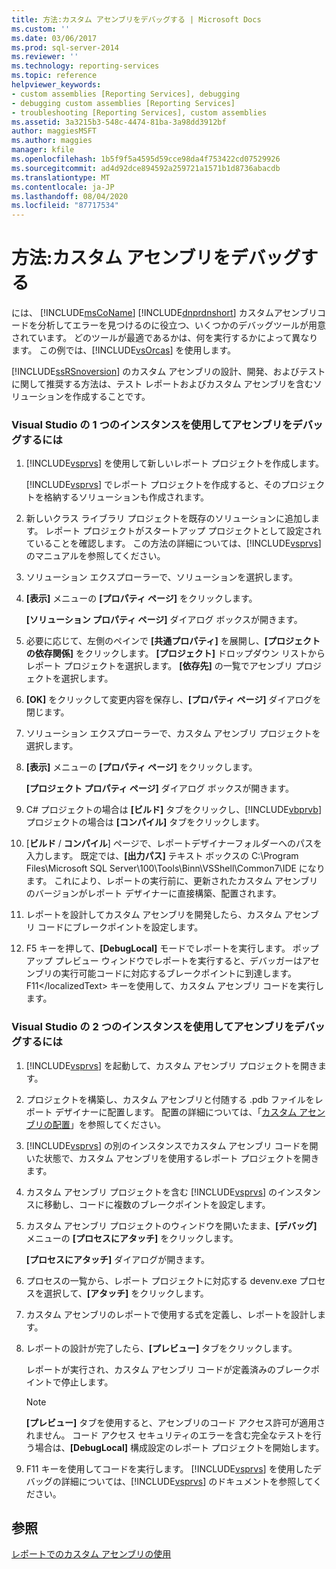 ```yaml
---
title: 方法:カスタム アセンブリをデバッグする | Microsoft Docs
ms.custom: ''
ms.date: 03/06/2017
ms.prod: sql-server-2014
ms.reviewer: ''
ms.technology: reporting-services
ms.topic: reference
helpviewer_keywords:
- custom assemblies [Reporting Services], debugging
- debugging custom assemblies [Reporting Services]
- troubleshooting [Reporting Services], custom assemblies
ms.assetid: 3a3215b3-548c-4474-81ba-3a98dd3912bf
author: maggiesMSFT
ms.author: maggies
manager: kfile
ms.openlocfilehash: 1b5f9f5a4595d59cce98da4f753422cd07529926
ms.sourcegitcommit: ad4d92dce894592a259721a1571b1d8736abacdb
ms.translationtype: MT
ms.contentlocale: ja-JP
ms.lasthandoff: 08/04/2020
ms.locfileid: "87717534"
---
```

# <a name="how-to-debug-custom-assemblies"></a>方法:カスタム アセンブリをデバッグする
  には、 [!INCLUDE[msCoName](../../includes/msconame-md.md)] [!INCLUDE[dnprdnshort](../../includes/dnprdnshort-md.md)] カスタムアセンブリコードを分析してエラーを見つけるのに役立つ、いくつかのデバッグツールが用意されています。 どのツールが最適であるかは、何を実行するかによって異なります。 この例では、[!INCLUDE[vsOrcas](../../includes/vsorcas-md.md)] を使用します。  
  
 [!INCLUDE[ssRSnoversion](../../includes/ssrsnoversion-md.md)] のカスタム アセンブリの設計、開発、およびテストに関して推奨する方法は、テスト レポートおよびカスタム アセンブリを含むソリューションを作成することです。  
  
### <a name="to-debug-assemblies-using-a-single-instance-of-visual-studio"></a>Visual Studio の 1 つのインスタンスを使用してアセンブリをデバッグするには  
  
1.  [!INCLUDE[vsprvs](../../includes/vsprvs-md.md)] を使用して新しいレポート プロジェクトを作成します。  
  
     [!INCLUDE[vsprvs](../../includes/vsprvs-md.md)] でレポート プロジェクトを作成すると、そのプロジェクトを格納するソリューションも作成されます。  
  
2.  新しいクラス ライブラリ プロジェクトを既存のソリューションに追加します。 レポート プロジェクトがスタートアップ プロジェクトとして設定されていることを確認します。 この方法の詳細については、[!INCLUDE[vsprvs](../../includes/vsprvs-md.md)] のマニュアルを参照してください。  
  
3.  ソリューション エクスプローラーで、ソリューションを選択します。  
  
4.  **[表示]** メニューの **[プロパティ ページ]** をクリックします。  
  
     **[ソリューション プロパティ ページ]** ダイアログ ボックスが開きます。  
  
5.  必要に応じて、左側のペインで **[共通プロパティ]** を展開し、**[プロジェクトの依存関係]** をクリックします。 **[プロジェクト]** ドロップダウン リストからレポート プロジェクトを選択します。 **[依存先]** の一覧でアセンブリ プロジェクトを選択します。  
  
6.  **[OK]** をクリックして変更内容を保存し、**[プロパティ ページ]** ダイアログを閉じます。  
  
7.  ソリューション エクスプローラーで、カスタム アセンブリ プロジェクトを選択します。  
  
8.  **[表示]** メニューの **[プロパティ ページ]** をクリックします。  
  
     **[プロジェクト プロパティ ページ]** ダイアログ ボックスが開きます。  
  
9. C# プロジェクトの場合は **[ビルド]** タブをクリックし、[!INCLUDE[vbprvb](../../includes/vbprvb-md.md)] プロジェクトの場合は **[コンパイル]** タブをクリックします。  
  
10. [**ビルド** / **コンパイル**] ページで、レポートデザイナーフォルダーへのパスを入力します。 既定では、**[出力パス]** テキスト ボックスの C:\Program Files\Microsoft SQL Server\100\Tools\Binn\VSShell\Common7\IDE になります。 これにより、レポートの実行前に、更新されたカスタム アセンブリのバージョンがレポート デザイナーに直接構築、配置されます。  
  
11. レポートを設計してカスタム アセンブリを開発したら、カスタム アセンブリ コードにブレークポイントを設定します。  
  
12. F5 キーを押して、**[DebugLocal]** モードでレポートを実行します。 ポップアップ プレビュー ウィンドウでレポートを実行すると、デバッガーはアセンブリの実行可能コードに対応するブレークポイントに到達します。 F11&lt;/localizedText&gt; キーを使用して、カスタム アセンブリ コードを実行します。  
  
### <a name="to-debug-assemblies-using-two-instances-of-visual-studio"></a>Visual Studio の 2 つのインスタンスを使用してアセンブリをデバッグするには  
  
1.  [!INCLUDE[vsprvs](../../includes/vsprvs-md.md)] を起動して、カスタム アセンブリ プロジェクトを開きます。  
  
2.  プロジェクトを構築し、カスタム アセンブリと付随する .pdb ファイルをレポート デザイナーに配置します。 配置の詳細については、「[カスタム アセンブリの配置](deploying-a-custom-assembly.md)」を参照してください。  
  
3.  [!INCLUDE[vsprvs](../../includes/vsprvs-md.md)] の別のインスタンスでカスタム アセンブリ コードを開いた状態で、カスタム アセンブリを使用するレポート プロジェクトを開きます。  
  
4.  カスタム アセンブリ プロジェクトを含む [!INCLUDE[vsprvs](../../includes/vsprvs-md.md)] のインスタンスに移動し、コードに複数のブレークポイントを設定します。  
  
5.  カスタム アセンブリ プロジェクトのウィンドウを開いたまま、**[デバッグ]** メニューの **[プロセスにアタッチ]** をクリックします。  
  
     **[プロセスにアタッチ]** ダイアログが開きます。  
  
6.  プロセスの一覧から、レポート プロジェクトに対応する devenv.exe プロセスを選択して、**[アタッチ]** をクリックします。  
  
7.  カスタム アセンブリのレポートで使用する式を定義し、レポートを設計します。  
  
8.  レポートの設計が完了したら、**[プレビュー]** タブをクリックします。  
  
     レポートが実行され、カスタム アセンブリ コードが定義済みのブレークポイントで停止します。  
  
    > [!NOTE]  
    >  **[プレビュー]** タブを使用すると、アセンブリのコード アクセス許可が適用されません。 コード アクセス セキュリティのエラーを含む完全なテストを行う場合は、**[DebugLocal]** 構成設定のレポート プロジェクトを開始します。  
  
9. F11 キーを使用してコードを実行します。 [!INCLUDE[vsprvs](../../includes/vsprvs-md.md)] を使用したデバッグの詳細については、[!INCLUDE[vsprvs](../../includes/vsprvs-md.md)] のドキュメントを参照してください。  
  
## <a name="see-also"></a>参照  
 [レポートでのカスタム アセンブリの使用](using-custom-assemblies-with-reports.md)  
  
  
